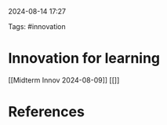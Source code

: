2024-08-14 17:27

Tags: #innovation 

# Innovation for learning
[[Midterm Innov 2024-08-09]]
[[]]


# References